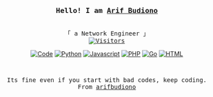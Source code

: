 <h3 align="center"><samp>Hello! I am <b><a rel="nofollow noopener noreferrer" target="_blank" href="https://ragil000.github.io/rmy-portfolio-reactjs/">Arif Budiono</a></b></samp></h3>
<p align="center"><br>
  <samp>
    「 a Network Engineer 」<br>
    <a href="https://github.com/arifbudiono"> <img src="https://visitor-badge.laobi.icu/badge?page_id=arifbudiono" alt="Visitors"></a>
  </samp>
</p>
 <p align="center">
      <a href="https://github.com/arifbudiono?tab=repositories" target="_blank"><img alt="Code" src="https://img.shields.io/badge/-code-000000?style=flat-square&logo=Plex&logoColor=white"></a>
      <a href="https://github.com/ragil000?tab=repositories&language=python" target="_blank"><img alt="Python" src="https://img.shields.io/badge/-Python-3572A5?style=flat-square&logo=Python&logoColor=white"></a>
      <a href="https://github.com/ragil000?tab=repositories&language=javascript" target="_blank"><img alt="Javascript" src="https://img.shields.io/badge/-Javascript-f1e05a?style=flat-square&logo=Javascript&logoColor=white"></a>
      <a href="https://github.com/ragil000?tab=repositories&language=php" target="_blank"><img alt="PHP" src="https://img.shields.io/badge/PHP-777BB4?style=flat-square&logo=PHP&logoColor=white"></a>
      <a href="https://github.com/ragil000?tab=repositories&language=go" target="_blank"><img alt="Go" src="https://img.shields.io/badge/-Go-375eab?style=flat-square&logo=Go&logoColor=white"></a>
      <a href="https://github.com/ragil000?tab=repositories&language=html" target="_blank"><img alt="HTML" src="https://img.shields.io/badge/-HTML-E34F26?style=flat-square&logo=HTML5&logoColor=white"></a>
  <br>
  </p>
<br>
<samp>
  <p align="center">
    Its fine even if you start with bad codes, keep coding.
    <br>
    From <a href="https://github.com/arifbudiono/arifbudiono">arifbudiono</a>
  </p>
</samp>
